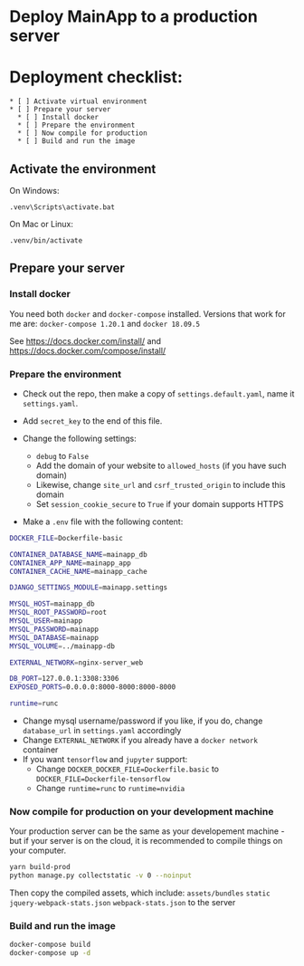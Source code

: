Deploy MainApp to a production server
===

# Deployment checklist:
    * [ ] Activate virtual environment      
    * [ ] Prepare your server
      * [ ] Install docker
      * [ ] Prepare the environment
      * [ ] Now compile for production
      * [ ] Build and run the image

## Activate the environment
On Windows:
```shell
.venv\Scripts\activate.bat
```

On Mac or Linux:
```shell
.venv/bin/activate
```

## Prepare your server

### Install docker
You need both `docker` and `docker-compose` installed. Versions that work for me are: `docker-compose 1.20.1` and `docker 18.09.5`

See https://docs.docker.com/install/ and https://docs.docker.com/compose/install/

### Prepare the environment
- Check out the repo, then make a copy of `settings.default.yaml`, name it `settings.yaml`.
- Add `secret_key` to the end of this file.
- Change the following settings:
  - `debug` to `False`
  - Add the domain of your website to `allowed_hosts` (if you have such domain)
  - Likewise, change `site_url` and `csrf_trusted_origin` to include this domain
  - Set `session_cookie_secure` to `True` if your domain supports HTTPS

- Make a `.env` file with the following content:
```bash
DOCKER_FILE=Dockerfile-basic

CONTAINER_DATABASE_NAME=mainapp_db
CONTAINER_APP_NAME=mainapp_app
CONTAINER_CACHE_NAME=mainapp_cache

DJANGO_SETTINGS_MODULE=mainapp.settings

MYSQL_HOST=mainapp_db
MYSQL_ROOT_PASSWORD=root
MYSQL_USER=mainapp
MYSQL_PASSWORD=mainapp
MYSQL_DATABASE=mainapp
MYSQL_VOLUME=../mainapp-db

EXTERNAL_NETWORK=nginx-server_web

DB_PORT=127.0.0.1:3308:3306
EXPOSED_PORTS=0.0.0.0:8000-8000:8000-8000

runtime=runc
```

  - Change mysql username/password if you like, if you do, change `database_url` in `settings.yaml` accordingly
  - Change `EXTERNAL_NETWORK` if you already have a `docker network` container
  - If you want `tensorflow` and `jupyter` support:
    - Change `DOCKER_DOCKER_FILE=Dockerfile.basic` to `DOCKER_FILE=Dockerfile-tensorflow`
    - Change `runtime=runc` to `runtime=nvidia`

### Now compile for production on your development machine

Your production server can be the same as your developement machine - but if your server is on the cloud, it is
recommended to compile things on your computer.
```bash
yarn build-prod
python manage.py collectstatic -v 0 --noinput
```

Then copy the compiled assets, which include: `assets/bundles` `static` `jquery-webpack-stats.json` `webpack-stats.json`
to the server

### Build and run the image
```bash
docker-compose build
docker-compose up -d
```

